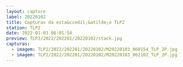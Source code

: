 ```yaml
---
layout: capture
label: 20220102
title: Capturas da esta&ccedil;&atilde;o TLP2
station: TLP2
date: 2022-01-03 06:01:54
preview: TLP2/2022/202201/20220102/stack.jpg
capturas:
  - imagem: TLP2/2022/202201/20220102/M20220103_060154_TLP_2P.jpg
  - imagem: TLP2/2022/202201/20220102/M20220103_062102_TLP_2P.jpg
---
```


